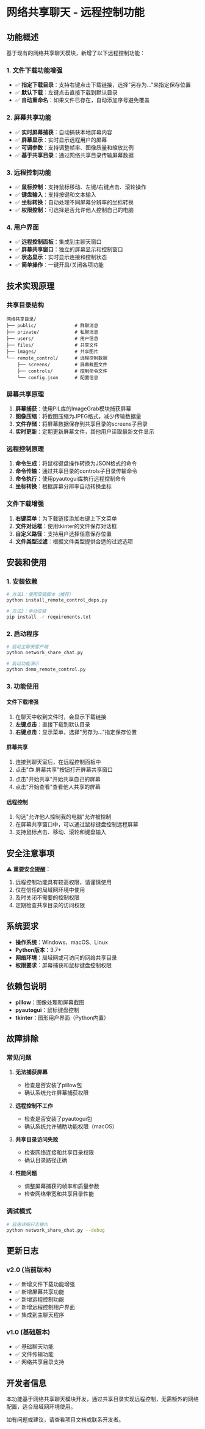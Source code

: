 # 网络共享聊天 - 远程控制功能

## 功能概述

基于现有的网络共享聊天模块，新增了以下远程控制功能：

### 1. 文件下载功能增强
- ✅ **指定下载目录**：支持右键点击下载链接，选择"另存为..."来指定保存位置
- ✅ **默认下载**：左键点击直接下载到默认目录
- ✅ **自动重命名**：如果文件已存在，自动添加序号避免覆盖

### 2. 屏幕共享功能
- ✅ **实时屏幕捕获**：自动捕获本地屏幕内容
- ✅ **屏幕显示**：实时显示远程用户的屏幕
- ✅ **可调参数**：支持调整帧率、图像质量和缩放比例
- ✅ **基于共享目录**：通过网络共享目录传输屏幕数据

### 3. 远程控制功能
- ✅ **鼠标控制**：支持鼠标移动、左键/右键点击、滚轮操作
- ✅ **键盘输入**：支持按键和文本输入
- ✅ **坐标转换**：自动处理不同屏幕分辨率的坐标转换
- ✅ **权限控制**：可选择是否允许他人控制自己的电脑

### 4. 用户界面
- ✅ **远程控制面板**：集成到主聊天窗口
- ✅ **屏幕共享窗口**：独立的屏幕显示和控制窗口
- ✅ **状态显示**：实时显示连接和控制状态
- ✅ **简单操作**：一键开启/关闭各项功能

## 技术实现原理

### 共享目录结构
```
网络共享目录/
├── public/              # 群聊消息
├── private/             # 私聊消息
├── users/               # 用户信息
├── files/               # 共享文件
├── images/              # 共享图片
└── remote_control/      # 远程控制数据
    ├── screens/         # 屏幕截图文件
    ├── controls/        # 控制命令文件
    └── config.json      # 配置信息
```

### 屏幕共享原理
1. **屏幕捕获**：使用PIL库的ImageGrab模块捕获屏幕
2. **图像压缩**：将截图压缩为JPEG格式，减少传输数据量
3. **文件存储**：将屏幕数据保存到共享目录的screens子目录
4. **实时更新**：定期更新屏幕文件，其他用户读取最新文件显示

### 远程控制原理
1. **命令生成**：将鼠标键盘操作转换为JSON格式的命令
2. **命令传输**：通过共享目录的controls子目录传输命令
3. **命令执行**：使用pyautogui库执行远程控制命令
4. **坐标转换**：根据屏幕分辨率自动转换坐标

### 文件下载增强
1. **右键菜单**：为下载链接添加右键上下文菜单
2. **文件对话框**：使用tkinter的文件保存对话框
3. **自定义路径**：支持用户选择任意保存位置
4. **文件类型过滤**：根据文件类型提供合适的过滤选项

## 安装和使用

### 1. 安装依赖
```bash
# 方法1：使用安装脚本（推荐）
python install_remote_control_deps.py

# 方法2：手动安装
pip install -r requirements.txt
```

### 2. 启动程序
```bash
# 启动主聊天客户端
python network_share_chat.py

# 启动功能演示
python demo_remote_control.py
```

### 3. 功能使用

#### 文件下载增强
1. 在聊天中收到文件时，会显示下载链接
2. **左键点击**：直接下载到默认目录
3. **右键点击**：显示菜单，选择"另存为..."指定保存位置

#### 屏幕共享
1. 连接到聊天室后，在远程控制面板中
2. 点击"📺 屏幕共享"按钮打开屏幕共享窗口
3. 点击"开始共享"开始共享自己的屏幕
4. 点击"开始查看"查看他人共享的屏幕

#### 远程控制
1. 勾选"允许他人控制我的电脑"允许被控制
2. 在屏幕共享窗口中，可以通过鼠标键盘控制远程屏幕
3. 支持鼠标点击、移动、滚轮和键盘输入

## 安全注意事项

⚠️ **重要安全提醒**：
1. 远程控制功能具有较高权限，请谨慎使用
2. 仅在信任的局域网环境中使用
3. 及时关闭不需要的控制权限
4. 定期检查共享目录的访问权限

## 系统要求

- **操作系统**：Windows、macOS、Linux
- **Python版本**：3.7+
- **网络环境**：局域网或可访问的网络共享目录
- **权限要求**：屏幕捕获和鼠标键盘控制权限

## 依赖包说明

- **pillow**：图像处理和屏幕截图
- **pyautogui**：鼠标键盘控制
- **tkinter**：图形用户界面（Python内置）

## 故障排除

### 常见问题

1. **无法捕获屏幕**
   - 检查是否安装了pillow包
   - 确认系统允许屏幕捕获权限

2. **远程控制不工作**
   - 检查是否安装了pyautogui包
   - 确认系统允许辅助功能权限（macOS）

3. **共享目录访问失败**
   - 检查网络连接和共享目录权限
   - 确认目录路径正确

4. **性能问题**
   - 调整屏幕捕获的帧率和质量参数
   - 检查网络带宽和共享目录性能

### 调试模式
```bash
# 启用详细日志输出
python network_share_chat.py --debug
```

## 更新日志

### v2.0 (当前版本)
- ✅ 新增文件下载功能增强
- ✅ 新增屏幕共享功能
- ✅ 新增远程控制功能
- ✅ 新增远程控制用户界面
- ✅ 集成到主聊天程序

### v1.0 (基础版本)
- ✅ 基础聊天功能
- ✅ 文件传输功能
- ✅ 网络共享目录支持

## 开发者信息

本功能基于网络共享聊天模块开发，通过共享目录实现远程控制，无需额外的网络配置，适合局域网环境使用。

如有问题或建议，请查看项目文档或联系开发者。